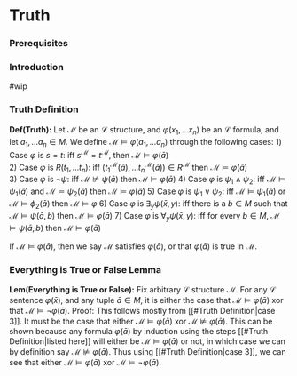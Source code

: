 # Truth

### Prerequisites

### Introduction
#wip
### Truth Definition
**Def(Truth):** Let $\mathcal{M}$ be an $\mathcal{L}$ structure, and $\varphi(x_1, \ldots x_n)$ be an $\mathcal{L}$ formula, and let $a_1, \ldots a_n \in M$. We define $\mathcal{M}\models\varphi(a_1, \ldots a_n)$ through the following cases:
	1) Case $\varphi$ is $s=t$: 
		iff $s^\mathcal{M}=t^\mathcal{M}$, then $\mathcal{M} \models \varphi(\bar{a})$   
	2) Case $\varphi$ is $R(t_1, \ldots t_n)$: 
		iff $(t_1^\mathcal{M}(\bar{a}),\ldots t_n^\mathcal{M}(\bar{a}))\in R^\mathcal{M}$ then  $\mathcal{M} \models \varphi(\bar{a})$  
	3) Case $\varphi$ is $\neg \psi$:
		iff $\mathcal{M} \not \models \psi(\bar{a})$ then $\mathcal{M} \models \varphi(\bar{a})$ 
	4) Case $\varphi$ is $\psi_1 \land \psi_2$:
		iff $\mathcal{M}\models \psi_1(\bar{a})$ and $\mathcal{M} \models \psi_2(\bar{a})$ then $\mathcal{M} \models \varphi(\bar{a})$
	5) Case $\varphi$ is $\psi_1 \lor \psi_2$:
		iff $\mathcal{M} \models \psi_1(\bar{a})$ or $\mathcal{M} \models \phi_2(\bar{a})$ then $\mathcal{M}\models \varphi$
	6) Case $\varphi$ is $\exists_y \psi(\bar{x},y)$: 
		iff there is a $b \in M$ such that $\mathcal{M}\models \psi(\bar{a},b)$ then $\mathcal{M}\models \varphi(\bar{a})$
	7) Case $\varphi$ is $\forall_y \psi(\bar{x},y)$:
		iff for every $b \in M$, $\mathcal{M}\models \psi(\bar{a},b)$ then $\mathcal{M}\models \varphi(\bar{a})$ 

If $\mathcal{M}\models \varphi(\bar a)$, then we say $\mathcal{M}$ satisfies $\varphi(\bar a)$, or that $\varphi(\bar a)$ is true in $\mathcal{M}$.


### Everything is True or False Lemma
**Lem(Everything is True or False):** Fix arbitrary $\mathcal{L}$ structure $\mathcal{M}$. For any $\mathcal{L}$ sentence $\varphi(\bar{x})$, and any tuple $\bar{a} \in M$, it is either the case that $\mathcal{M}\models \varphi(\bar{a})$ xor that $\mathcal{M}\models \neg \varphi(\bar a)$.
	Proof: This follows mostly from [[#Truth Definition|case 3]]. It must be the case that either $\mathcal{M}\models \varphi(\bar{a})$ xor $\mathcal M \not \models \varphi(\bar a)$. This can be shown because any formula $\varphi(\bar{a})$ by induction using the steps [[#Truth Definition|listed here]] will either be $\mathcal M \models \varphi(\bar{a})$ or not, in which case we can by definition say $\mathcal{M} \not \models \varphi(\bar{a})$. Thus using [[#Truth Definition|case 3]], we can see that either $\mathcal{M} \models \varphi(\bar a)$ xor $\mathcal{M} \models \neg \varphi(\bar a)$.

